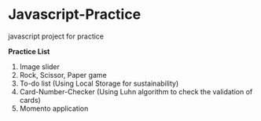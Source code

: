 # Javascript-Practice
 javascript project for practice

**Practice List**   
1. Image slider
2. Rock, Scissor, Paper game
3. To-do list (Using Local Storage for sustainability)
4. Card-Number-Checker (Using Luhn algorithm to check the validation of cards)
5. Momento application
